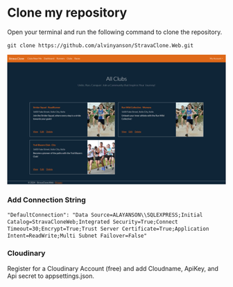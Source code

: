 
# Clone my repository

Open your terminal and run the following command to clone the repository.

    git clone https://github.com/alvinyanson/StravaClone.Web.git


![E-commerce Website Logo](https://raw.githubusercontent.com/alvinyanson/StravaClone.Web/refs/heads/master/localhost_7083_Club.png?token=GHSAT0AAAAAACUI5WEVOOT2FSIC3QT4GPP4ZXT5TZQ)



### Add Connection String

    "DefaultConnection": "Data Source=ALAYANSON\\SQLEXPRESS;Initial Catalog=StravaCloneWeb;Integrated Security=True;Connect Timeout=30;Encrypt=True;Trust Server Certificate=True;Application Intent=ReadWrite;Multi Subnet Failover=False"

### Cloudinary

Register for a Cloudinary Account (free) and add Cloudname, ApiKey, and Api secret to appsettings.json.

